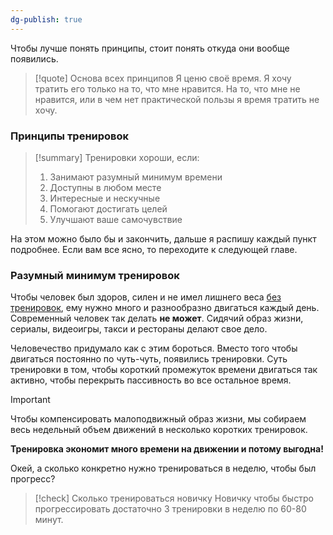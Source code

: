 ```yaml
---
dg-publish: true
---
```

Чтобы лучше понять принципы, стоит понять откуда они вообще появились. 

> [!quote] Основа всех принципов
>  Я ценю своё время. Я хочу тратить его только на то, что мне нравится. На то, что мне не нравится, или в чем нет практической пользы я время тратить не хочу. 


### Принципы тренировок
> [!summary] Тренировки хороши, если:
>  1. Занимают разумный минимум времени
>  2. Доступны в любом месте
>  3. Интересные и нескучные
>  4. Помогают достигать целей
>  5. Улучшают ваше самочувствие

На этом можно было бы и закончить, дальше я распишу каждый пункт подробнее. Если вам все ясно, то переходите к следующей главе.

### Разумный минимум тренировок
Чтобы человек был здоров, силен и не имел лишнего веса <u>без тренировок</u>, ему нужно много и разнообразно двигаться каждый день. Современный человек так делать **не может**. Сидячий образ жизни, сериалы, видеоигры, такси и рестораны делают свое дело.

Человечество придумало как с этим бороться. Вместо того чтобы двигаться постоянно по чуть-чуть, появились тренировки. Суть тренировки в том, чтобы короткий промежуток времени двигаться так активно, чтобы перекрыть пассивность во все остальное время.

> [!important] 
>  Чтобы компенсировать малоподвижный образ жизни, мы собираем весь недельный объем движений в несколько коротких тренировок.
>  
>  **Тренировка экономит много времени на движении и потому выгодна!**

Окей, а сколько конкретно нужно тренироваться в неделю, чтобы был прогресс?

> [!check] Сколько тренироваться новичку
>  Новичку чтобы быстро прогрессировать достаточно 3 тренировки в неделю по 60-80 минут. 



